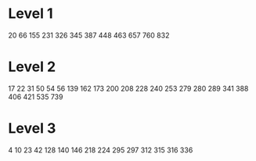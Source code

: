 # Level 1
20
66
155
231
326
345
387
448
463
657
760
832

# Level 2
17
22
31
50
54
56
139
162
173
200
208
228
240
253
279
280
289
341
388
406
421
535
739

# Level 3
4
10
23
42
128
140
146
218
224
295
297
312
315
316
336